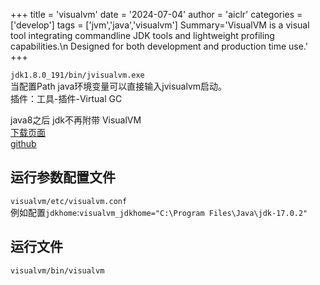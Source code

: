 +++
title = 'visualvm'
date = '2024-07-04'
author = 'aiclr'
categories = ['develop']
tags = ['jvm','java','visualvm']
Summary='VisualVM is a visual tool integrating commandline JDK tools and lightweight profiling capabilities.\n Designed for both development and production time use.'
+++

`jdk1.8.0_191/bin/jvisualvm.exe` \
当配置Path java环境变量可以直接输入jvisualvm启动。\
插件：工具-插件-Virtual GC

java8之后 jdk不再附带 VisualVM \
[下载页面](http://visualvm.github.io) \
[github](https://github.com/oracle/visualvm)

## 运行参数配置文件 

`visualvm/etc/visualvm.conf`\
例如配置`jdkhome`:`visualvm_jdkhome="C:\Program Files\Java\jdk-17.0.2"`

## 运行文件

`visualvm/bin/visualvm`
